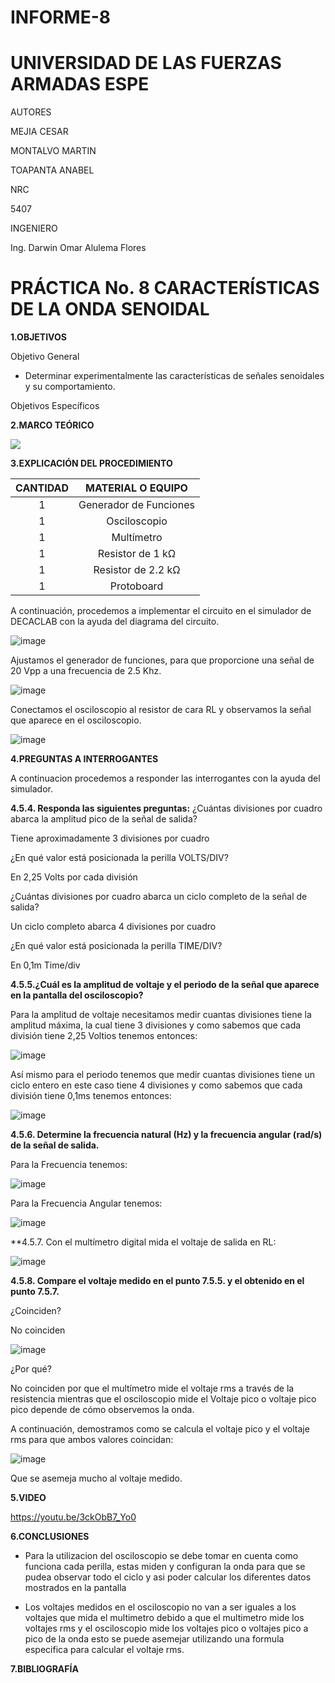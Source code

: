 # INFORME-8

</div>

# UNIVERSIDAD DE LAS FUERZAS ARMADAS ESPE

AUTORES

MEJIA CESAR

MONTALVO MARTIN

TOAPANTA ANABEL

NRC
  
5407

INGENIERO

Ing. Darwin Omar Alulema Flores

# PRÁCTICA No. 8 CARACTERÍSTICAS DE LA ONDA SENOIDAL
  
</div>

**1.OBJETIVOS**

Objetivo General

* Determinar experimentalmente las características de señales senoidales y su comportamiento.

Objetivos Específicos


**2.MARCO TEÓRICO**

![](https://github.com/Anabeltoapanta/INFORME-LABORATORIO8/blob/main/MARCO%20TEORICO%20LABORATORIO%208-convertido_page-0001.jpg)  
 

**3.EXPLICACIÓN DEL PROCEDIMIENTO**

<div align="center">
     
|**CANTIDAD**|       **MATERIAL O EQUIPO**      |
|    :---:   |              :---:               | 
|      1     |       Generador de Funciones     |
|      1     |           Osciloscopio           |
|      1     |            Multímetro            |
|      1     |         Resistor de 1 kΩ         |
|      1     |        Resistor de 2.2 kΩ        |
|      1     |            Protoboard            |
  
</div>

A continuación, procedemos a implementar el circuito en el simulador de DECACLAB con la ayuda del diagrama del circuito.

![image](https://user-images.githubusercontent.com/85134094/132283743-1a993907-65b8-4672-8140-dea81fba1947.png)

Ajustamos el generador de funciones, para que proporcione una señal de 20 Vpp a una frecuencia de 2.5 Khz.

![image](https://user-images.githubusercontent.com/85134094/132283756-cc92fa60-7eea-49b7-9685-eb118b4d7230.png)

Conectamos el osciloscopio al resistor de cara RL y observamos la señal que aparece en el osciloscopio.

![image](https://user-images.githubusercontent.com/85134094/132283777-6d4d7d5e-c3db-46b4-85e4-c1eeac8584d7.png)

**4.PREGUNTAS A INTERROGANTES**

A continuacion procedemos a responder las interrogantes con la ayuda del simulador.

**4.5.4. Responda las siguientes preguntas:**
¿Cuántas divisiones por cuadro abarca la amplitud pico de la señal de salida?

Tiene aproximadamente 3 divisiones por cuadro

¿En qué valor está posicionada la perilla VOLTS/DIV?

En 2,25 Volts por cada división

¿Cuántas divisiones por cuadro abarca un ciclo completo de la señal de salida? 

Un ciclo completo abarca 4 divisiones por cuadro 

¿En qué valor está posicionada la perilla TIME/DIV?

En 0,1m Time/div

**4.5.5.¿Cuál es la amplitud de voltaje y el periodo de la señal que aparece en la pantalla del osciloscopio?**

Para la amplitud de voltaje necesitamos medir cuantas divisiones tiene la amplitud máxima, la cual tiene 3 divisiones y como sabemos que cada división tiene 2,25 Voltios tenemos entonces:

![image](https://user-images.githubusercontent.com/85134094/132284064-bcc06f85-87e9-4d05-ba4c-de7ddd482f66.png)

Así mismo para el periodo tenemos que medir cuantas divisiones tiene un ciclo entero en este caso tiene 4 divisiones y como sabemos que cada división tiene 0,1ms tenemos entonces:

![image](https://user-images.githubusercontent.com/85134094/132284040-9a2ac751-3293-469e-bc9e-ef8eaec274c2.png)

**4.5.6. Determine la frecuencia natural (Hz) y la frecuencia angular (rad/s) de la señal de salida.**

Para la Frecuencia tenemos:

![image](https://user-images.githubusercontent.com/85134094/132284125-748a544a-0d50-4575-af63-eedc3fe1358e.png)

Para la Frecuencia Angular tenemos:

![image](https://user-images.githubusercontent.com/85134094/132284137-61aa1054-f584-4e98-9157-fd73825ad996.png)

**4.5.7. Con el multímetro digital mida el voltaje de salida en RL: 

![image](https://user-images.githubusercontent.com/85134094/132284158-de516378-b413-46ef-87e3-59ac6ad37517.png)

**4.5.8. Compare el voltaje medido en el punto 7.5.5. y el obtenido en el punto 7.5.7.**

¿Coinciden? 

No coinciden

![image](https://user-images.githubusercontent.com/85134094/132284182-fab50e89-cae2-4150-9f91-862ce0074db2.png)

¿Por qué?

No coinciden por que el multímetro mide el voltaje rms a través de la resistencia mientras que el osciloscopio mide el Voltaje pico o voltaje pico pico depende de cómo observemos la onda.

A continuación, demostramos como se calcula el voltaje pico y el voltaje rms para que ambos valores coincidan:

![image](https://user-images.githubusercontent.com/85134094/132284245-473abd91-81e4-44f4-b2c7-066354424e19.png)

Que se asemeja mucho al voltaje medido.

**5.VIDEO**

https://youtu.be/3ckObB7_Yo0

**6.CONCLUSIONES**

* Para la utilizacion del osciloscopio se debe tomar en cuenta como funciona cada perilla, estas miden y configuran la onda para que se pudea observar todo el ciclo y asi poder calcular los diferentes datos mostrados en la pantalla

* Los voltajes medidos en el osciloscopio no van a ser iguales a los voltajes que mida el multimetro debido a que el multimetro mide los voltajes rms y el osciloscopio mide los voltajes pico o voltajes pico a pico de la onda esto se puede asemejar utilizando una formula especifica para calcular el voltaje rms.

**7.BIBLIOGRAFÍA**

